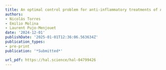 ```yaml
---
title: An optimal control problem for anti-inflammatory treatments of Alzheimer's disease
authors:
- Nicolás Torres
- Emilio Molina
- Laurent Pujo-Menjouet
date: '2024-12-01'
publishDate: '2025-01-01T12:36:06.563634Z'
publication_types:
- pre-print
publication: '*Submitted*'

url_pdf: https://hal.science/hal-04799426
---
```

